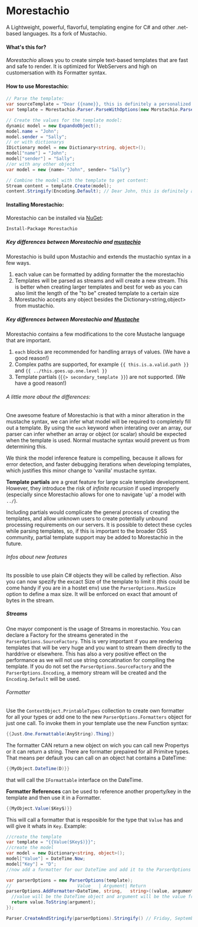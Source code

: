 # Morestachio
A Lightweight, powerful, flavorful, templating engine for C# and other .net-based languages. Its a fork of Mustachio.

#### What's this for?

*Morestachio* allows you to create simple text-based templates that are fast and safe to render. It is optimized for WebServers and high on customersation with its Formatter syntax.

#### How to use Morestachio:

```csharp
// Parse the template:
var sourceTemplate = "Dear {{name}}, this is definitely a personalized note to you. Very truly yours, {{sender}}"
var template = Morestachio.Parser.ParseWithOptions(new Morstachio.ParserOptions(sourceTemplate));

// Create the values for the template model:
dynamic model = new ExpandoObject();
model.name = "John";
model.sender = "Sally";
// or with dictionarys
IDictionary model = new Dictionary<string, object>();
model["name"] = "John";
model["sender"] = "Sally";
//or with any other object
var model = new {name= "John", sender= "Sally"}

// Combine the model with the template to get content:
Stream content = template.Create(model);
content.Stringify(Encoding.Default); // Dear John, this is definitely a personalized note to you. Very truly yours, Sally
```

#### Installing Morestachio:

Morestachio can be installed via [NuGet](https://www.nuget.org/packages/Morestachio/):

```bash
Install-Package Morestachio
```

##### Key differences between Morestachio and [mustachio](https://github.com/wildbit/mustachio)

Morestachio is build upon Mustachio and extends the mustachio syntax in a few ways.

1. each value can be formatted by adding formatter the the morestachio
2. Templates will be parsed as streams and will create a new stream. This is better when creating larger templates and best for web as you can also limit the length of the "to be" created template to a certain size
3. Morestachio accepts any object besides the Dictionary<string,object> from mustachio.

##### Key differences between Morestachio and [Mustache](https://mustache.github.io/)

Morestachio contains a few modifications to the core Mustache language that are important.

1. `each` blocks are recommended for handling arrays of values. (We have a good reason!)
2. Complex paths are supported, for example `{{ this.is.a.valid.path }}` and `{{ ../this.goes.up.one.level }}`
3. Template partials (`{{> secondary_template }}`) are not supported. (We have a good reason!)
 
###### A little more about the differences:

One awesome feature of Morestachio is that with a minor alteration in the mustache syntax, we can infer what model will be required to completely fill out a template. By using the `each` keyword when interating over an array, our parser can infer whether an array or object (or scalar) should be expected when the template is used. Normal mustache syntax would prevent us from determining this.

We think the model inference feature is compelling, because it allows for error detection, and faster debugging iterations when developing templates, which justifies this minor change to 'vanilla' mustache syntax.

**Template partials** are a great feature for large scale template development. However, they introduce the risk of _infinite recursion_ if used improperly (especially since Morestachio allows for one to navigate 'up' a model with `../`).

Including partials would complicate the general process of creating the templates, and allow unknown users to create potentially unbound processing requirements on our servers. It is possible to detect these cycles while parsing templates, so, if this is important to the broader OSS community, partial template support may be added to Morestachio in the future.


###### Infos about new features
 
Its possible to use plain C# objects they will be called by reflection. 
Also you can now spezify the excact Size of the template to limit it (this could be come handy if you are in a hostet env) use the `ParserOptions.MaxSize` option to define a max size. It will be enforced on exact that amount of bytes in the stream.

##### Streams
One mayor component is the usage of Streams in morestachio. You can declare a Factory for the streams generated in the `ParserOptions.SourceFactory`. This is very important if you are rendering templates that will be very huge and you want to stream them directly to the harddrive or elsewhere. This has also a very positive effect on the performance as we will not use string concatination for compiling the template. If you do not set the `ParserOptions.SourceFactory` and the `ParserOptions.Encoding`, a memory stream will be created and the `Encoding.Default` will be used.
 
###### Formatter
Use the `ContextObject.PrintableTypes` collection to create own formatter for all your types or add one to the new `ParserOptions.Formatters` object for just one call. To invoke them in your template use the new Function syntax:
```csharp
{{Just.One.Formattable(AnyString).Thing}}
```

The formatter CAN return a new object on wich you can call new Propertys or it can return a string.
There are formatter prepaired for all Primitve types. That means per default you can call on an object hat contains a DateTime:
```csharp
{{MyObject.DateTime(D)}}
```
that will call the `IFormattable` interface on the DateTime. 

**Formatter References** can be used to reference another property/key in the template and then use it in a Formatter.
```csharp
{{MyObject.Value($Key$)}}
```
This will call a formatter that is resposible for the type that `Value` has and will give it whats in `Key`. Example:
```csharp
//create the template
var template = "{{Value($Key$)}}";
//create the model
var model = new Dictionary<string, object>();
model["Value"] = DateTime.Now; 
model["Key"] = "D";
//now add a formatter for our DateTime and add it to the ParserOptions

var parserOptions = new ParserOptions(template);
//                         Value   | Argument| Return
parserOptions.AddFormatter<DateTime, string,   string>((value, argument) => {
  //value will be the DateTime object and argument will be the value from Key
  return value.ToString(argument);
});

Parser.CreateAndStringify(parserOptions).Stringify() // Friday, September 21, 2018 ish

```


